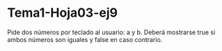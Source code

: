 # Tema1-Hoja03-ej9

Pide dos números por teclado al usuario: a y b. Deberá mostrarse true si ambos números son iguales y false en caso contrario.
